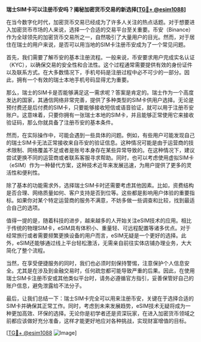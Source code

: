 **瑞士SIM卡可以注册币安吗？揭秘加密货币交易的新选择[[TG💪+ @esim1088](https://t.me/s/esim1088)]**

在当今数字化时代，加密货币交易已经成为了许多人关注的热点话题。对于想要进入加密货币市场的人来说，选择一个合适的交易平台至关重要。币安（Binance）作为全球领先的加密货币交易所之一，自然吸引了大量用户的目光。然而，对于居住在瑞士的用户来说，是否可以用当地的SIM卡注册币安成为了一个常见问题。

首先，我们需要了解币安的基本注册流程。一般来说，币安要求用户完成实名认证（KYC），以确保交易的安全性和合法性。这个过程通常需要提供有效的身份证件以及联系方式。在大多数情况下，手机号码是注册过程中必不可少的一部分。因此，拥有一个有效的瑞士本地手机号码显得尤为重要。

那么，瑞士的SIM卡是否能够满足这一需求呢？答案是肯定的。瑞士作为一个高度发达的国家，其通信网络非常完善，提供了多种类型的SIM卡供用户选择。无论是预付费还是后付费的SIM卡，只要能够接收短信或语音验证，就可以用于注册币安账户。这意味着，只要你拥有一张瑞士本地的SIM卡，并且能够正常使用它来接收验证码，那么你就具备了注册币安的基本条件。

然而，在实际操作中，可能会遇到一些具体的问题。例如，有些用户可能发现自己的瑞士SIM卡无法正常接收来自币安的验证信息。这种情况可能是由于运营商的技术限制、网络覆盖不足或者是账号本身存在某些异常导致的。在这种情况下，建议尝试更换不同的运营商或者联系客服寻求帮助。同时，也可以考虑使用虚拟SIM卡（eSIM）作为一种替代方案，这种技术近年来发展迅速，为用户提供了更多的灵活性和便利性。

除了基本的功能需求外，选择瑞士SIM卡时还需要考虑其他因素。比如，资费结构是否合理、网络质量如何、客户支持是否到位等。这些都是影响用户体验的重要指标。如果你对某个特定运营商的服务不满意，不妨多做一些调查和比较，找到最适合自己的选项。

值得一提的是，随着科技的进步，越来越多的人开始关注eSIM技术的应用。相比于传统的物理SIM卡，eSIM具有体积小、重量轻、可远程配置等诸多优点。对于经常旅行或者需要频繁更换设备的用户而言，eSIM无疑是一个更好的选择。此外，eSIM还能够通过线上平台轻松激活，无需亲自前往实体店铺办理业务，大大简化了整个流程。

当然，在享受便捷服务的同时，我们也必须时刻保持警惕，注意保护个人信息安全。尤其是在涉及到金融交易时，任何疏忽都可能导致严重的后果。因此，在使用瑞士SIM卡注册币安或其他类似平台时，请务必遵循官方指引，妥善保管好自己的账户信息，避免泄露给不法分子。

最后，让我们总结一下：瑞士SIM卡完全可以用来注册币安，关键在于选择合适的SIM卡并确保其正常工作。同时，考虑到未来发展趋势，eSIM技术无疑将成为一种更加高效、环保的选择。无论你是初学者还是资深玩家，在进入加密货币领域之前都应该做好充分准备，这样才能更好地应对各种挑战，实现财富增值的目标。

[[TG💪+ @esim1088](https://t.me/s/esim1088) ![Image](https://i.postimg.cc/4NQfJmqS/Snipaste-2025-05-13-00-14-12.png)]